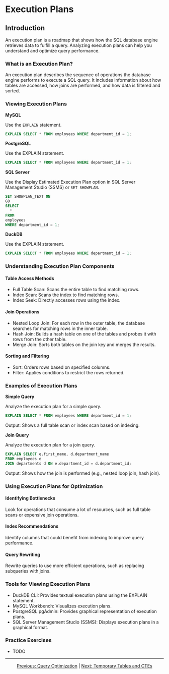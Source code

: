 # Execution Plans

## Introduction
An execution plan is a roadmap that shows how the SQL database engine retrieves data to fulfill a query. Analyzing execution plans can help you understand and optimize query performance.

### What is an Execution Plan?
An execution plan describes the sequence of operations the database engine performs to execute a SQL query. It includes information about how tables are accessed, how joins are performed, and how data is filtered and sorted.

### Viewing Execution Plans

**MySQL**

Use the `EXPLAIN` statement.

```sql
EXPLAIN SELECT * FROM employees WHERE department_id = 1;
```

**PostgreSQL**

Use the EXPLAIN statement.
```sql
EXPLAIN SELECT * FROM employees WHERE department_id = 1;
```

**SQL Server**

Use the Display Estimated Execution Plan option in SQL Server Management Studio (SSMS) or `SET SHOWPLAN`.

```sql
SET SHOWPLAN_TEXT ON
GO
SELECT
  *
FROM
employees
WHERE department_id = 1;
```

**DuckDB**

Use the EXPLAIN statement.

```sql
EXPLAIN SELECT * FROM employees WHERE department_id = 1;
```

### Understanding Execution Plan Components

#### Table Access Methods
* Full Table Scan: Scans the entire table to find matching rows.
* Index Scan: Scans the index to find matching rows.
* Index Seek: Directly accesses rows using the index.

#### Join Operations

* Nested Loop Join: For each row in the outer table, the database searches for matching rows in the inner table.
* Hash Join: Builds a hash table on one of the tables and probes it with rows from the other table.
* Merge Join: Sorts both tables on the join key and merges the results.

#### Sorting and Filtering

* Sort: Orders rows based on specified columns.
* Filter: Applies conditions to restrict the rows returned.
  
### Examples of Execution Plans

**Simple Query**

Analyze the execution plan for a simple query.

```sql
EXPLAIN SELECT * FROM employees WHERE department_id = 1;
```

Output: Shows a full table scan or index scan based on indexing.

**Join Query**

Analyze the execution plan for a join query.

```sql
EXPLAIN SELECT e.first_name, d.department_name
FROM employees e
JOIN departments d ON e.department_id = d.department_id;
```

Output: Shows how the join is performed (e.g., nested loop join, hash join).

### Using Execution Plans for Optimization

#### Identifying Bottlenecks
Look for operations that consume a lot of resources, such as full table scans or expensive join operations.

#### Index Recommendations
Identify columns that could benefit from indexing to improve query performance.

#### Query Rewriting
Rewrite queries to use more efficient operations, such as replacing subqueries with joins.

### Tools for Viewing Execution Plans

* DuckDB CLI: Provides textual execution plans using the EXPLAIN statement.
* MySQL Workbench: Visualizes execution plans.
* PostgreSQL pgAdmin: Provides graphical representation of execution plans.
* SQL Server Management Studio (SSMS): Displays execution plans in a graphical format.

### Practice Exercises

* TODO

---

<p align="center">
    <a href="https://github.com/Tom-Fynes/sql-101/blob/main/Docs/Grade_7/Optermization.md">Previous: Query Optimization</a>
    |
    <a href="https://github.com/Tom-Fynes/sql-101/blob/main/Docs/Grade_7/Temp_tables_ctes.md">Next: Temporary Tables and CTEs</a>
</p>
